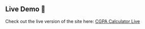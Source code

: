 ## Live Demo 🚀

Check out the live version of the site here: [CGPA Calculator Live](https://algoanurag.github.io/Salesforce-UI/)
